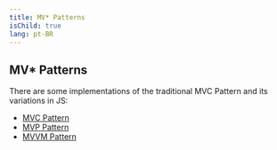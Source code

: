 ```yaml
---
title: MV* Patterns
isChild: true
lang: pt-BR
---
```


## MV* Patterns

There are some implementations of the traditional MVC Pattern and its variations in JS: 

* [MVC Pattern](http://addyosmani.com/resources/essentialjsdesignpatterns/book/#detailmvc)
* [MVP Pattern](http://addyosmani.com/resources/essentialjsdesignpatterns/book/#detailmvp)
* [MVVM Pattern](http://addyosmani.com/resources/essentialjsdesignpatterns/book/#detailmvvm)